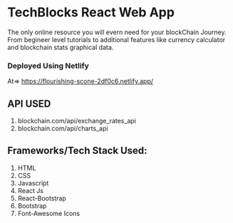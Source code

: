 # TechBlocks React Web App
The only online resource you will evern need for your blockChain Journey. From begineer level tutorials to additional features like currency calculator and blockchain stats graphical data.
### Deployed Using Netlify
At=> https://flourishing-scone-2df0c6.netlify.app/
## API USED
1. blockchain.com/api/exchange_rates_api
2. blockchain.com/api/charts_api

## Frameworks/Tech Stack Used:
1. HTML
2. CSS
3. Javascript
4. React Js
5. React-Bootstrap
6. Bootstrap
7. Font-Awesome Icons
